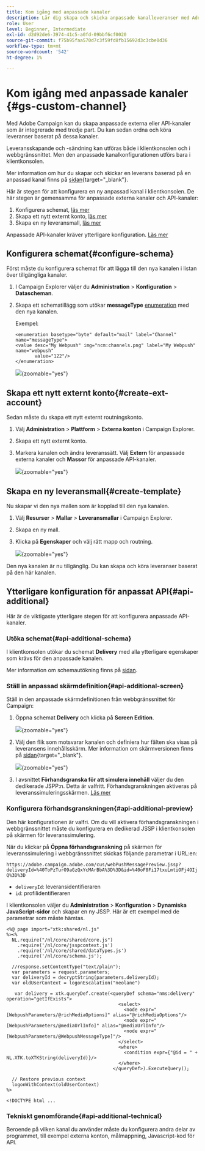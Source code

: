 ```yaml
---
title: Kom igång med anpassade kanaler
description: Lär dig skapa och skicka anpassade kanalleveranser med Adobe Campaign Web
role: User
level: Beginner, Intermediate
exl-id: d2d92de6-3974-41c5-a0fd-09bbf6cf0020
source-git-commit: f75b95faa570d7c3f59fd8fb15692d3c3cbe0d36
workflow-type: tm+mt
source-wordcount: '542'
ht-degree: 1%

---
```


# Kom igång med anpassade kanaler {#gs-custom-channel}

Med Adobe Campaign kan du skapa anpassade externa eller API-kanaler som är integrerade med tredje part. Du kan sedan ordna och köra leveranser baserat på dessa kanaler.

Leveransskapande och -sändning kan utföras både i klientkonsolen och i webbgränssnittet. Men den anpassade kanalkonfigurationen utförs bara i klientkonsolen.

Mer information om hur du skapar och skickar en leverans baserad på en anpassad kanal finns på [sidan](https://experienceleague.adobe.com/docs/campaign-web/v8/msg/gs-custom-channel.html){target="_blank"}.

Här är stegen för att konfigurera en ny anpassad kanal i klientkonsolen. De här stegen är gemensamma för anpassade externa kanaler och API-kanaler:

1. Konfigurera schemat, [läs mer](#configure-schema)
1. Skapa ett nytt externt konto, [läs mer](#create-ext-account)
1. Skapa en ny leveransmall, [läs mer](#create-template)

Anpassade API-kanaler kräver ytterligare konfiguration. [Läs mer](#api-additional)

## Konfigurera schemat{#configure-schema}

Först måste du konfigurera schemat för att lägga till den nya kanalen i listan över tillgängliga kanaler.

1. I Campaign Explorer väljer du **Administration** > **Konfiguration** > **Datascheman**.

1. Skapa ett schematillägg som utökar **messageType** [enumeration](../config/enumerations.md) med den nya kanalen.

   Exempel:

   ```
   <enumeration basetype="byte" default="mail" label="Channel" name="messageType">
   <value desc="My Webpush" img="ncm:channels.png" label="My Webpush" name="webpush"
          value="122"/>
   </enumeration>
   ```

   ![](assets/cus-schema.png){zoomable="yes"}

## Skapa ett nytt externt konto{#create-ext-account}

Sedan måste du skapa ett nytt externt routningskonto.

1. Välj **Administration** > **Plattform** > **Externa konton** i Campaign Explorer.

1. Skapa ett nytt externt konto.

1. Markera kanalen och ändra leveranssätt. Välj **Extern** för anpassade externa kanaler och **Massor** för anpassade API-kanaler.

   ![](assets/cus-ext-account.png){zoomable="yes"}

## Skapa en ny leveransmall{#create-template}

Nu skapar vi den nya mallen som är kopplad till den nya kanalen.

1. Välj **Resurser** > **Mallar** > **Leveransmallar** i Campaign Explorer.

1. Skapa en ny mall.

1. Klicka på **Egenskaper** och välj rätt mapp och routning.

   ![](assets/cus-template.png){zoomable="yes"}

Den nya kanalen är nu tillgänglig. Du kan skapa och köra leveranser baserat på den här kanalen.

## Ytterligare konfiguration för anpassat API{#api-additional}

Här är de viktigaste ytterligare stegen för att konfigurera anpassade API-kanaler.

### Utöka schemat{#api-additional-schema}

I klientkonsolen utökar du schemat **Delivery** med alla ytterligare egenskaper som krävs för den anpassade kanalen.

Mer information om schemautökning finns på [sidan](../dev/extend-schema.md).

### Ställ in anpassad skärmdefinition{#api-additional-screen}

Ställ in den anpassade skärmdefinitionen från webbgränssnittet för Campaign:

1. Öppna schemat **Delivery** och klicka på **Screen Edition**.

   ![](assets/cus-schema2.png){zoomable="yes"}

1. Välj den flik som motsvarar kanalen och definiera hur fälten ska visas på leveransens innehållsskärm. Mer information om skärmversionen finns på [sidan](https://experienceleague.adobe.com/docs/campaign-web/v8/conf/schemas.html#fields){target="_blank"}.

   ![](assets/cus-schema3.png){zoomable="yes"}

1. I avsnittet **Förhandsgranska för att simulera innehåll** väljer du den dedikerade JSPP:n. Detta är valfritt. Förhandsgranskningen aktiveras på leveranssimuleringsskärmen. [Läs mer](#api-additional-preview)

### Konfigurera förhandsgranskningen{#api-additional-preview}

Den här konfigurationen är valfri. Om du vill aktivera förhandsgranskningen i webbgränssnittet måste du konfigurera en dedikerad JSSP i klientkonsolen på skärmen för leveranssimulering.

När du klickar på **Öppna förhandsgranskning** på skärmen för leveranssimulering i webbgränssnittet skickas följande parametrar i URL:en:

`https://adobe.campaign.adobe.com/cus/webPushMessagePreview.jssp?deliveryId=%40ToPzTurO9aGzQxYcMArBbA%3D%3D&id=%40oF8Fi17txuLmtiOFj4OIjQ%3D%3D`

* `deliveryId`: leveransidentifieraren
* `id`: profilidentifieraren

I klientkonsolen väljer du **Administration** > **Konfiguration** > **Dynamiska JavaScript-sidor** och skapar en ny JSSP. Här är ett exempel med de parametrar som måste hämtas.

```
<%@ page import="xtk:shared/nl.js"
%><%
  NL.require("/nl/core/shared/core.js")
    .require('/nl/core/jsspcontext.js')
    .require('/nl/core/shared/dataTypes.js')
    .require('/nl/core/schema.js');
    
  //response.setContentType("text/plain");
  var parameters = request.parameters;
  var deliveryId = decryptString(parameters.deliveryId);
  var oldUserContext = logonEscalation("neolane")
  
   var delivery = xtk.queryDef.create(<queryDef schema="nms:delivery" operation="getIfExists">
                                         <select>
                                           <node expr="[WebpushParameters/@richMediaOptions]" alias="@richMediaOptions"/>
                                           <node expr="[WebpushParameters/@mediaUrlInfo]" alias="@mediaUrlInfo"/>
                                           <node expr="[WebpushParameters/@WebpushMessageType]"/>
                                         </select>
                                         <where>
                                           <condition expr={"@id = " + NL.XTK.toXTKString(deliveryId)}/>
                                         </where>
                                       </queryDef>).ExecuteQuery();

  // Restore previous context
  logonWithContext(oldUserContext)
%>

<!DOCTYPE html ...
```

### Tekniskt genomförande{#api-additional-technical}

Beroende på vilken kanal du använder måste du konfigurera andra delar av programmet, till exempel externa konton, målmappning, Javascript-kod för API.


